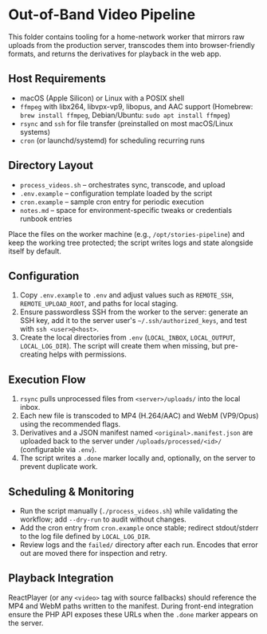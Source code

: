 # Out-of-Band Video Pipeline

This folder contains tooling for a home-network worker that mirrors raw uploads from the production server, transcodes them into browser-friendly formats, and returns the derivatives for playback in the web app.

## Host Requirements
- macOS (Apple Silicon) or Linux with a POSIX shell
- `ffmpeg` with libx264, libvpx-vp9, libopus, and AAC support (Homebrew: `brew install ffmpeg`, Debian/Ubuntu: `sudo apt install ffmpeg`)
- `rsync` and `ssh` for file transfer (preinstalled on most macOS/Linux systems)
- `cron` (or launchd/systemd) for scheduling recurring runs

## Directory Layout
- `process_videos.sh` – orchestrates sync, transcode, and upload
- `.env.example` – configuration template loaded by the script
- `cron.example` – sample cron entry for periodic execution
- `notes.md` – space for environment-specific tweaks or credentials runbook entries

Place the files on the worker machine (e.g., `/opt/stories-pipeline`) and keep the working tree protected; the script writes logs and state alongside itself by default.

## Configuration
1. Copy `.env.example` to `.env` and adjust values such as `REMOTE_SSH`, `REMOTE_UPLOAD_ROOT`, and paths for local staging.
2. Ensure passwordless SSH from the worker to the server: generate an SSH key, add it to the server user's `~/.ssh/authorized_keys`, and test with `ssh <user>@<host>`.
3. Create the local directories from `.env` (`LOCAL_INBOX`, `LOCAL_OUTPUT`, `LOCAL_LOG_DIR`). The script will create them when missing, but pre-creating helps with permissions.

## Execution Flow
1. `rsync` pulls unprocessed files from `<server>/uploads/` into the local inbox.
2. Each new file is transcoded to MP4 (H.264/AAC) and WebM (VP9/Opus) using the recommended flags.
3. Derivatives and a JSON manifest named `<original>.manifest.json` are uploaded back to the server under `/uploads/processed/<id>/` (configurable via `.env`).
4. The script writes a `.done` marker locally and, optionally, on the server to prevent duplicate work.

## Scheduling & Monitoring
- Run the script manually (`./process_videos.sh`) while validating the workflow; add `--dry-run` to audit without changes.
- Add the cron entry from `cron.example` once stable; redirect stdout/stderr to the log file defined by `LOCAL_LOG_DIR`.
- Review logs and the `failed/` directory after each run. Encodes that error out are moved there for inspection and retry.

## Playback Integration
ReactPlayer (or any `<video>` tag with source fallbacks) should reference the MP4 and WebM paths written to the manifest. During front-end integration ensure the PHP API exposes these URLs when the `.done` marker appears on the server.
